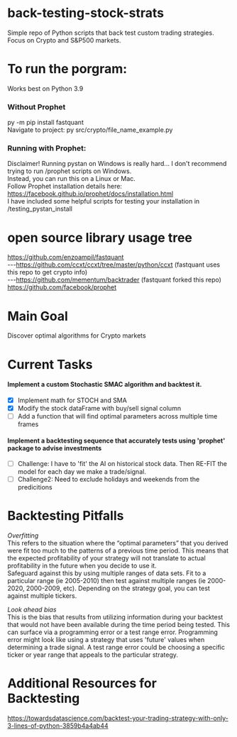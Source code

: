 # back-testing-stock-strats
Simple repo of Python scripts that back test custom trading strategies. Focus on Crypto and S&amp;P500 markets.

# To run the porgram:  
Works best on Python 3.9
### Without Prophet
py -m pip install fastquant  
Navigate to project: py src/crypto/file_name_example.py  
### Running with Prophet:
Disclaimer! Running pystan on Windows is really hard... I don't recommend trying to run /prophet scripts on Windows.  
Instead, you can run this on a Linux or Mac.  
Follow Prophet installation details here: https://facebook.github.io/prophet/docs/installation.html  
I have included some helpful scripts for testing your installation in /testing_pystan_install  

# open source library usage tree
https://github.com/enzoampil/fastquant  
---https://github.com/ccxt/ccxt/tree/master/python/ccxt (fastquant uses this repo to get crypto info)  
---https://github.com/mementum/backtrader (fastquant forked this repo)  
https://github.com/facebook/prophet  

# Main Goal
Discover optimal algorithms for Crypto markets  

# Current Tasks
#### Implement a custom Stochastic SMAC algorithm and backtest it.  
- [x] Implement math for STOCH and SMA
- [x] Modify the stock dataFrame with buy/sell signal column  
- [ ] Add a function that will find optimal parameters across multiple time frames
#### Implement a backtesting sequence that accurately tests using 'prophet' package to advise investments  
- [ ] Challenge: I have to 'fit' the AI on historical stock data. Then RE-FIT the model for each day we make a trade/signal.
- [ ] Challenge2: Need to exclude holidays and weekends from the predicitions  

# Backtesting Pitfalls
*Overfitting*  
This refers to the situation where the “optimal parameters” that you derived were fit too much to the patterns of a previous time period. This means that the expected profitability of your strategy will not translate to actual profitability in the future when you decide to use it.  
Safeguard against this by using multiple ranges of data sets. Fit to a particular range (ie 2005-2010) then test against multiple ranges (ie 2000-2020, 2000-2009, etc). Depending on the strategy goal, you can test against multiple tickers.

*Look ahead bias*  
This is the bias that results from utilizing information during your backtest that would not have been available during the time period being tested.
This can surface via a programming error or a test range error. Programming error might look like using a strategy that uses 'future' values when determining a trade signal. A test range error could be choosing a specific ticker or year range that appeals to the particular strategy.  

# Additional Resources for Backtesting
https://towardsdatascience.com/backtest-your-trading-strategy-with-only-3-lines-of-python-3859b4a4ab44

